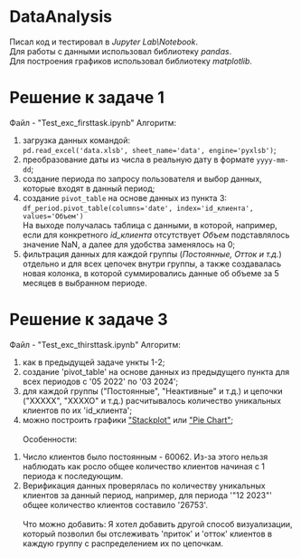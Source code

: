 # DataAnalysis
Писал код и тестировал в <i>Jupyter Lab\Notebook</i>. <br>
Для работы с данными использовал библиотеку <i>pandas</i>. <br>
Для построения графиков использовал библиотеку <i>matplotlib</i>. <br>
# Решение к задаче 1
Файл - "Test_exc_firsttask.ipynb"
Алгоритм:
1) загрузка данных командой: <br>`pd.read_excel('data.xlsb', sheet_name='data', engine='pyxlsb')`;
2) преобразование даты из числа в реальную дату в формате `yyyy-mm-dd`;
3) создание периода по запросу пользователя и выбор данных, которые входят в данный период;
4) создание `pivot_table` на основе данных из пункта 3: <br> `df_period.pivot_table(columns='date', index='id_клиента', values='Объем')`<br>На выходе получалась таблица с данными, в которой, например, если для конкретного <i>id_клиента</i> отсутствует <i>Объем</i> подставлялось значение NaN, а далее для удобства заменялось на 0;
5) фильтрация данных для каждой группы (<i>Постоянные, Отток и т.д.</i>) отдельно и для всех цепочек внутри группы, а также создавалась новая колонка, в которой суммировались данные об объеме за 5 месяцев в выбранном периоде.

# Решение к задаче 3
Файл - "Test_exc_thirsttask.ipynb"
Алгоритм:
1) как в предыдущей задаче ункты 1-2;
2) создание 'pivot_table' на основе данных из предыдущего пункта для всех периодов с '05 2022' по '03 2024';
3) для каждой группы ("Постоянные", "Неактивные" и т.д.) и цепочки ("XXXXX", "XXXXO" и т.д.) расчитывалось количество уникальных клиентов по их 'id_клиента';
4) можно построить графики ["Stackplot"](https://matplotlib.org/stable/gallery/lines_bars_and_markers/stackplot_demo.html#sphx-glr-gallery-lines-bars-and-markers-stackplot-demo-py) или ["Pie Chart"](https://matplotlib.org/stable/gallery/pie_and_polar_charts/pie_features.html); <br><br>
Особенности:
1. Число клиентов было постоянным - 60062. Из-за этого нельзя наблюдать как росло общее количество клиентов начиная с 1 периода к последующим.
2. Верификация данных проверялась по количеству уникальных клиентов за данный период, например, для периода '"12 2023"' общее количество клиентов составило '26753'. <br><br>
Что можно добавить:
Я хотел добавить другой способ визуализации, который позволил бы отслеживать 'приток' и 'отток' клиентов в каждую группу с распределением их по цепочкам.

